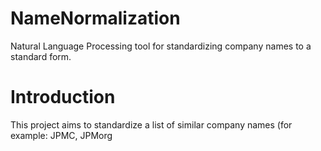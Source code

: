 # NameNormalization
Natural Language Processing tool for standardizing company names to a standard form.

# Introduction
This project aims to standardize a list of similar company names (for example: JPMC, JPMorg